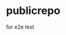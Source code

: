 # publicrepo
for e2e test











































































































































































































































































































































































































































































































































































































































































































































































































































































































































































































































































































































































































































































































































































































































































































































































































































































































































































































































































































































































































































































































































































































































































































































































































































































































































































































































































































































































































































































































































































































































































































































































































































































































































































































































































































































































































































































































































































































































































































































































































































































































































































































































































































































































































































































































































































































































































































































































